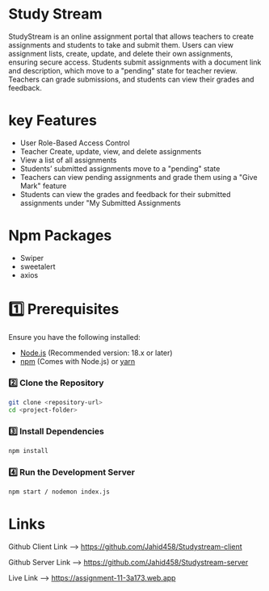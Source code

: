 
# Study Stream
StudyStream is an online assignment portal that allows teachers to create assignments and students to take and submit them. Users can view assignment lists, create, update, and delete their own assignments, ensuring secure access. Students submit assignments with a document link and description, which move to a "pending" state for teacher review. Teachers can grade submissions, and students can view their grades and feedback.

# key Features 

- User Role-Based Access Control
- Teacher Create, update, view, and delete assignments
- View a list of all assignments
- Students’ submitted assignments move to a "pending" state
- Teachers can view pending assignments and grade them using a "Give Mark" feature
- Students can view the grades and feedback for their submitted assignments under "My Submitted Assignments

# Npm Packages 
 - Swiper 
 - sweetalert
 - axios
# 1️⃣ Prerequisites
Ensure you have the following installed:
- [Node.js](https://nodejs.org/) (Recommended version: 18.x or later)
- [npm](https://www.npmjs.com/) (Comes with Node.js) or [yarn](https://yarnpkg.com/)

### 2️⃣ Clone the Repository
```sh
git clone <repository-url>
cd <project-folder>
```


### 3️⃣ Install Dependencies
```sh
npm install
```
### 4️⃣ Run the Development Server
```sh
npm start / nodemon index.js
```

 
 # Links
Github Client Link --> https://github.com/Jahid458/Studystream-client

Github Server Link --> https://github.com/Jahid458/Studystream-server

Live Link --> https://assignment-11-3a173.web.app
